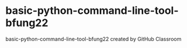 # basic-python-command-line-tool-bfung22
basic-python-command-line-tool-bfung22 created by GitHub Classroom
